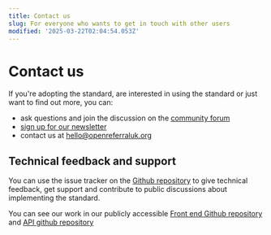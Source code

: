 ```yaml
---
title: Contact us
slug: For everyone who wants to get in touch with other users
modified: '2025-03-22T02:04:54.053Z'
---
```


# Contact us

If you're adopting the standard, are interested in using the standard or just want to find out more, you can:

- ask questions and join the discussion on the [community forum](https://forum.openreferraluk.org/)
- [sign up for our newsletter](https://openreferraluk.us1.list-manage.com/subscribe?u=9cdac16b200ed03ca1159653a&id=00056900bd)
- contact us at [hello@openreferraluk.org](hello@openreferraluk.org)

## Technical feedback and support

You can use the issue tracker on the [Github repository](https://github.com/OpenReferralUK/human-services/issues) to give technical feedback, get support and contribute to public discussions about implementing the standard.

You can see our work in our publicly accessible [Front end Github repository](https://github.com/tpximpact/mhclg-oruk/tree/main) and [API github repository](https://github.com/tpximpact/OpenReferralApi)

